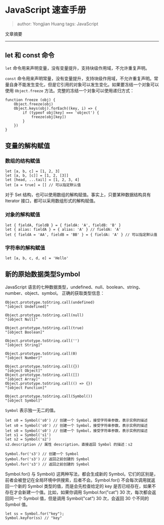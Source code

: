# Java​Script 速查手册
> author: Yongjian Huang
> tags: Java​Script

文章摘要
**********
## let 和 const 命令
`let` 命令用来声明变量，没有变量提升，支持块级作用域，不允许重复声明。

`const` 命令用来声明常量，没有变量提升，支持块级作用域，不允许重复声明。常量自身不能发生变化，但是它引用的对象可以发生变化。如果要冻结一个对象可以使用 `Object.freeze` 方法。完整的冻结一个对象可以使用递归方式：
```
function freeze (obj) {
    Object.freeze(obj)
    Object.keys(obj).forEach((key, i) => {
        if (typeof obj[key] === 'object') {
            freeze(obj[key])
        }
    })
}
```
## 变量的解构赋值
### 数组的结构赋值
```
let [a, b, c] = [1, 2, 3]
let [a, b, [c]] = [1, 2, [3]]
let [head, ...tail] = [1, 2, 3, 4]
let [a = true] = [] // 可以指定默认值
```
对于 Set 结构，也可以使用数组的解构赋值。事实上，只要某种数据结构具有 Iterator 接口，都可以采用数组形式的解构赋值。
### 对象的解构赋值
```
let { fieldA, fieldB } = { fieldA: 'A', fieldB: 'B' }
let { alias: fieldA } = { alias: 'A' } // fieldA: 'A'
let { fieldA = 'AA', fieldB = 'BB' } = { fieldA: 'A' } // 可以指定默认值
```
### 字符串的解构赋值
```
let [a, b, c, d, e] = 'Hello'
```
## 新的原始数据类型Symbol
JavaScript 语言的七种数据类型，undefined、null、boolean、string、number、object、symbol。
正确的获取类型信息：
```
Object.prototype.toString.call(undefined)
"[object Undefined]"

Object.prototype.toString.call(null)
"[object Null]"

Object.prototype.toString.call(true)
"[object Boolean]"

Object.prototype.toString.call('')
"[object String]"

Object.prototype.toString.call(0)
"[object Number]"

Object.prototype.toString.call({})
"[object Object]"
Object.prototype.toString.call([])
"[object Array]"
Object.prototype.toString.call(() => {})
"[object Function]"

Object.prototype.toString.call(Symbol())
"[object Symbol]"
```
`Symbol` 表示独一无二的值。
```
let s0 = Symbol('s0') // 创建一个 Symbol，接受字符串参数，表示实例的描述
let s0 = Symbol('s0') // 创建一个 Symbol，接受字符串参数，表示实例的描述
let s0 = Symbol('s0') // 创建一个 Symbol，接受字符串参数，表示实例的描述
let s1 = Symbol('s1')
let s2 = Symbol('s2')
s2.description // 属性 description，直接返回 Symbol 的描述：s2

Symbol.for('s3') // 创建一个 Symbol
Symbol.for('s3') // 返回之前创建的 Symbol
Symbol.for('s3') // 返回之前创建的 Symbol
```
Symbol.for() 与 Symbol() 这两种写法，都会生成新的 Symbol。它们的区别是，前者会被登记在全局环境中供搜索，后者不会。Symbol.for() 不会每次调用就返回一个新的 Symbol 类型的值，而是会先检查给定的 key 是否已经存在，如果不存在才会新建一个值。比如，如果你调用 Symbol.for("cat") 30 次，每次都会返回同一个 Symbol 值，但是调用 Symbol("cat") 30 次，会返回 30 个不同的 Symbol 值。
```
let ss = Symbol.for("key");
Symbol.keyFor(ss) // "key"
```
